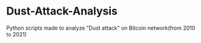 # Dust-Attack-Analysis
Python scripts made to analyze "Dust attack" on Bitcoin network(from 2010 to 2021)


  
